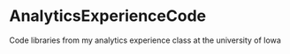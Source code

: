 # AnalyticsExperienceCode
Code libraries from my analytics experience class at the university of Iowa
